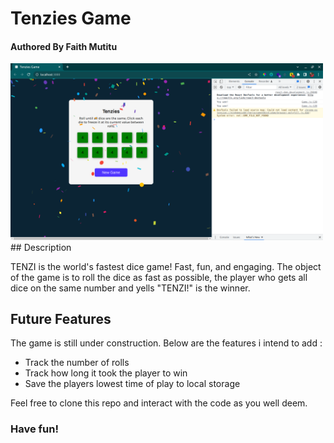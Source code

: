 # Tenzies Game

#### Authored By **Faith Mutitu**

<img src="./Screenshot.png" width="500px" height="auto"/>
## Description

TENZI is the world's fastest dice game! Fast, fun, and engaging. The object of the game is to roll the dice as fast as possible, the player who gets all dice on the same number and yells "TENZI!" is the winner.

## Future Features

The game is still under construction. Below are the features i intend to add : <br>

- Track the number of rolls
- Track how long it took the player to win
- Save the players lowest time of play to local storage

Feel free to clone this repo and interact with the code as you well deem. <br>

### Have fun!
